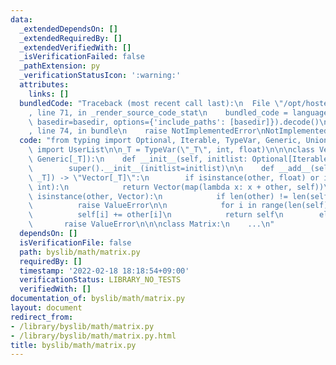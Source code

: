 ```yaml
---
data:
  _extendedDependsOn: []
  _extendedRequiredBy: []
  _extendedVerifiedWith: []
  _isVerificationFailed: false
  _pathExtension: py
  _verificationStatusIcon: ':warning:'
  attributes:
    links: []
  bundledCode: "Traceback (most recent call last):\n  File \"/opt/hostedtoolcache/Python/3.10.2/x64/lib/python3.10/site-packages/onlinejudge_verify/documentation/build.py\"\
    , line 71, in _render_source_code_stat\n    bundled_code = language.bundle(stat.path,\
    \ basedir=basedir, options={'include_paths': [basedir]}).decode()\n  File \"/opt/hostedtoolcache/Python/3.10.2/x64/lib/python3.10/site-packages/onlinejudge_verify/languages/python.py\"\
    , line 74, in bundle\n    raise NotImplementedError\nNotImplementedError\n"
  code: "from typing import Optional, Iterable, TypeVar, Generic, Union\nfrom collections\
    \ import UserList\n\n_T = TypeVar(\"_T\", int, float)\n\n\nclass Vector(UserList,\
    \ Generic[_T]):\n    def __init__(self, initlist: Optional[Iterable[_T]]) -> None:\n\
    \        super().__init__(initlist=initlist)\n\n    def __add__(self, other: Union[Iterable[_T],\
    \ _T]) -> \"Vector[_T]\":\n        if isinstance(other, float) or isinstance(other,\
    \ int):\n            return Vector(map(lambda x: x + other, self))\n        elif\
    \ isinstance(other, Vector):\n            if len(other) != len(self):\n      \
    \          raise ValueError\n\n            for i in range(len(self)):\n      \
    \          self[i] += other[i]\n            return self\n        else:\n     \
    \       raise ValueError\n\n\nclass Matrix:\n    ...\n"
  dependsOn: []
  isVerificationFile: false
  path: byslib/math/matrix.py
  requiredBy: []
  timestamp: '2022-02-18 18:18:54+09:00'
  verificationStatus: LIBRARY_NO_TESTS
  verifiedWith: []
documentation_of: byslib/math/matrix.py
layout: document
redirect_from:
- /library/byslib/math/matrix.py
- /library/byslib/math/matrix.py.html
title: byslib/math/matrix.py
---
```

